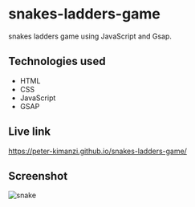 # snakes-ladders-game

snakes ladders game using JavaScript and Gsap.


## Technologies used 

* HTML
* CSS
* JavaScript
* GSAP

## Live link
https://peter-kimanzi.github.io/snakes-ladders-game/


## Screenshot

![snake](https://user-images.githubusercontent.com/71552773/203475338-0fb190cc-34e6-4017-bfbc-47c31ea5382a.PNG)
